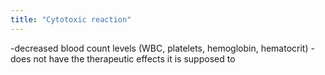 ```yaml
---
title: "Cytotoxic reaction"
---
```

-decreased blood count levels (WBC, platelets, hemoglobin, hematocrit)
-does not have the therapeutic effects it is supposed to


